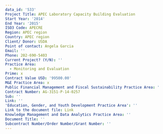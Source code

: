 ```yaml
---
data_id: '533'
Project Title: APEC Laboratory Capacity Building Evaluation
Start Year: '2014'
End Year: '2015'
ISO3 Code: APECRE
Region: APEC region
Country: APEC region
Client/ Donor: USDA
Point of contact: Angela Garcia
Email: ''
Phone: 202-690-5403
Current Project? (Y/N): ''
Practice Area:
  - Monitoring and Evaluation
Prime: x
Contract Value USD: '99500.00'
M&E Practice Area: x
Public Financial Management and Fiscal Sustainability Practice Area: ''
Contract Number: AG-3151-P-14-0257
Sub: ''
Link: ''
'Education, Gender, and Youth Development Practice Area': ''
Link to the document file: Link
Knowledge Management and Data Analytics Practice Area: ''
Document Title: ''
Subcontract Number/Order Number/Grant Number: ''
---
```

